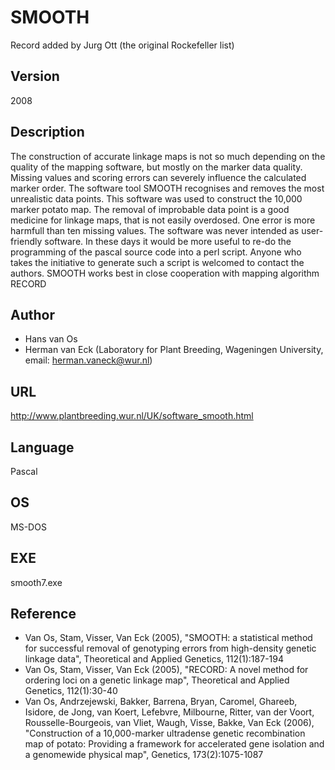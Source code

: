 # SMOOTH
Record added by Jurg Ott (the original Rockefeller list)

## Version
2008

## Description
The construction of accurate linkage maps is not so much depending on the quality of the mapping software, but mostly on the marker data quality. Missing values and scoring errors can severely influence the calculated marker order. The software tool SMOOTH recognises and removes the most unrealistic data points. This software was used to construct the 10,000 marker potato map. The removal of improbable data point is a good medicine for linkage maps, that is not easily overdosed. One error is more harmfull than ten missing values. The software was never intended as user-friendly software. In these days it would be more useful to re-do the programming of the pascal source code into a perl script. Anyone who takes the initiative to generate such a script is welcomed to contact the authors. SMOOTH works best in close cooperation with mapping algorithm RECORD

## Author
* Hans van Os
* Herman van Eck (Laboratory for Plant Breeding, Wageningen University, email: herman.vaneck@wur.nl)

## URL
http://www.plantbreeding.wur.nl/UK/software_smooth.html

## Language
Pascal

## OS
MS-DOS

## EXE
smooth7.exe

## Reference
* Van Os, Stam, Visser, Van Eck (2005), "SMOOTH: a statistical method for successful removal of genotyping errors from high-density genetic linkage data", Theoretical and Applied Genetics, 112(1):187-194
* Van Os, Stam, Visser, Van Eck (2005), "RECORD: A novel method for ordering loci on a genetic linkage map", Theoretical and Applied Genetics, 112(1):30-40
* Van Os, Andrzejewski, Bakker, Barrena, Bryan, Caromel, Ghareeb, Isidore, de Jong, van Koert, Lefebvre, Milbourne, Ritter, van der Voort, Rousselle-Bourgeois, van Vliet, Waugh, Visse, Bakke, Van Eck (2006), "Construction of a 10,000-marker ultradense genetic recombination map of potato: Providing a framework for accelerated gene isolation and a genomewide physical map", Genetics, 173(2):1075-1087